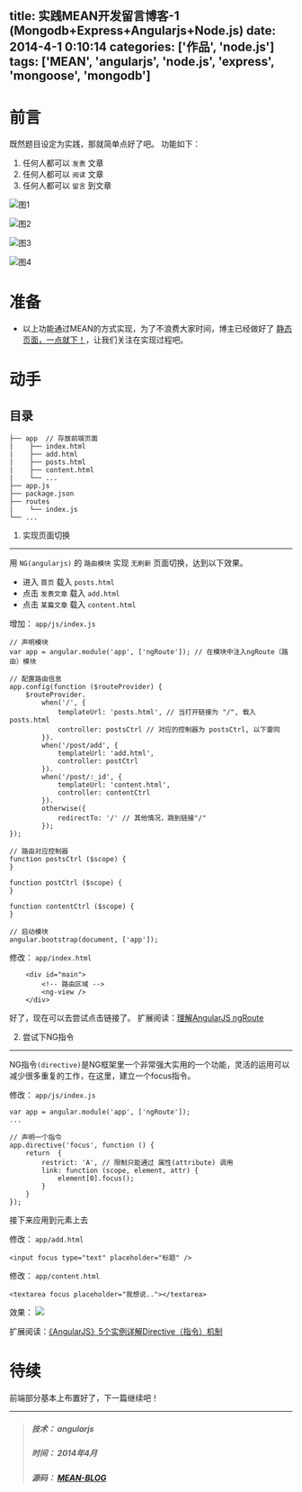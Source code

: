 title: 实践MEAN开发留言博客-1 (Mongodb+Express+Angularjs+Node.js)
date: 2014-4-1 0:10:14
categories: ['作品', 'node.js']
tags: ['MEAN', 'angularjs', 'node.js', 'express', 'mongoose', 'mongodb']
---


前言
===

既然题目设定为实践，那就简单点好了吧。
功能如下：

1. 任何人都可以 `发表` 文章
2. 任何人都可以 `阅读` 文章
3. 任何人都可以 `留言` 到文章

![图1](/images/MAEN_BLOG-1.png)

<!-- more -->

![图2](/images/MAEN_BLOG-2.png)

![图3](/images/MAEN_BLOG-3.png)

![图4](/images/MAEN_BLOG-4.png)

准备
===
* 以上功能通过MEAN的方式实现，为了不浪费大家时间，博主已经做好了 [静态页面，一点就下！](https://github.com/think2011/MEAN-BLOG/archive/static.zip)，让我们关注在实现过程吧。

动手
===
目录
---

```
├── app  // 存放前端页面
|    ├── index.html
|    ├── add.html
|    ├── posts.html
|    ├── content.html
|    └── ...
├── app.js
├── package.json
├── routes
|    └── index.js
└── ...
```

1. 实现页面切换
---
用 `NG(angularjs)` 的 `路由模块` 实现 `无刷新` 页面切换，达到以下效果。

* 进入 `首页` 载入 `posts.html`
* 点击 `发表文章` 载入 `add.html`
* 点击 `某篇文章` 载入 `content.html`

增加： `app/js/index.js` 

```
// 声明模块
var app = angular.module('app', ['ngRoute']); // 在模块中注入ngRoute（路由）模块

// 配置路由信息
app.config(function ($routeProvider) {
    $routeProvider.
        when('/', { 
            templateUrl: 'posts.html', // 当打开链接为 "/", 载入posts.html
            controller: postsCtrl // 对应的控制器为 postsCtrl, 以下雷同
        }).
        when('/post/add', {
            templateUrl: 'add.html',
            controller: postCtrl
        }).
        when('/post/:_id', {
            templateUrl: 'content.html',
            controller: contentCtrl
        }).
        otherwise({
            redirectTo: '/' // 其他情况，跳到链接"/"
        });
});

// 路由对应控制器
function postsCtrl ($scope) {
}

function postCtrl ($scope) {
}

function contentCtrl ($scope) {
}

// 启动模块
angular.bootstrap(document, ['app']);
```

修改： `app/index.html` 
```
    <div id="main">
        <!-- 路由区域 -->
        <ng-view />
    </div>
```

好了，现在可以去尝试点击链接了。
扩展阅读：[理解AngularJS ngRoute](http://congjf.info/2014/02/17/%E3%80%8Ejavascript%E3%80%8F%E7%90%86%E8%A7%A3ngroute/)

2. 尝试下NG指令
---
NG指令`(directive)`是NG框架里一个非常强大实用的一个功能，灵活的运用可以减少很多重复的工作，在这里，建立一个focus指令。

修改：  `app/js/index.js` 

```
var app = angular.module('app', ['ngRoute']);
...

// 声明一个指令
app.directive('focus', function () {
    return  {
        restrict: 'A', // 限制只能通过 属性(attribute) 调用
        link: function (scope, element, attr) {
            element[0].focus();
        }
    }
});
```
接下来应用到元素上去

修改： `app/add.html` 
```
<input focus type="text" placeholder="标题" />
```

修改： `app/content.html` 
```
<textarea focus placeholder="我想说.."></textarea>
```

效果：
![](/images/MAEN_BLOG-5.gif)

扩展阅读：[《AngularJS》5个实例详解Directive（指令）机制](http://damoqiongqiu.iteye.com/blog/1917971)

待续
===
前端部分基本上布置好了，下一篇继续吧！

---
> ##### 技术： angularjs
> ##### 时间： 2014年4月
> ##### 源码： [MEAN-BLOG](https://github.com/think2011/MEAN-BLOG/tree/master)